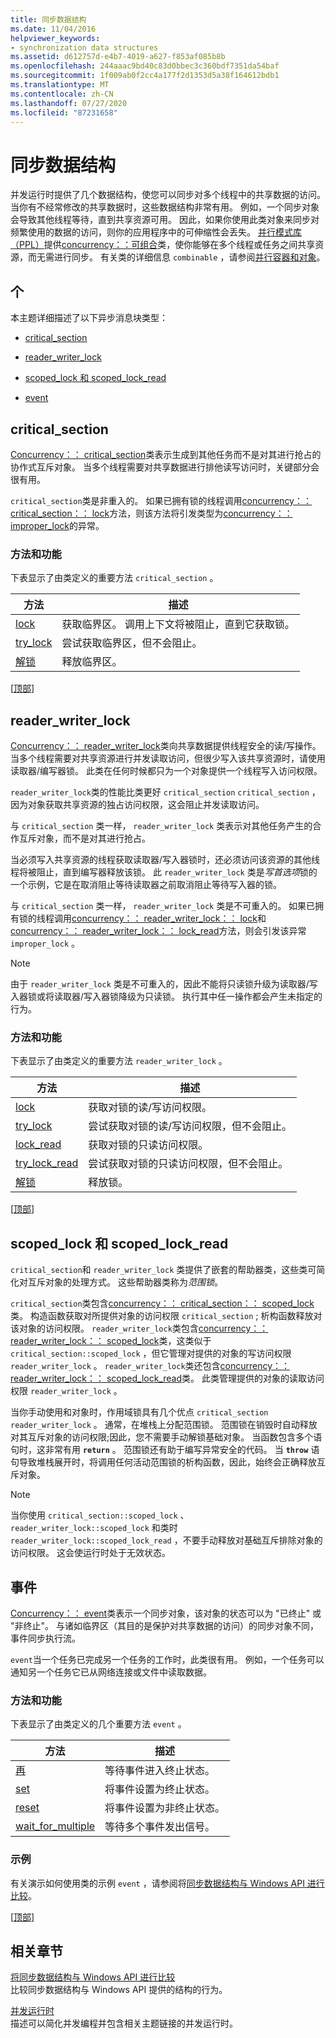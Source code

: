 ```yaml
---
title: 同步数据结构
ms.date: 11/04/2016
helpviewer_keywords:
- synchronization data structures
ms.assetid: d612757d-e4b7-4019-a627-f853af085b8b
ms.openlocfilehash: 244aaac9bd40c83d0bbec3c360bdf7351da54baf
ms.sourcegitcommit: 1f009ab0f2cc4a177f2d1353d5a38f164612bdb1
ms.translationtype: MT
ms.contentlocale: zh-CN
ms.lasthandoff: 07/27/2020
ms.locfileid: "87231658"
---
```

# <a name="synchronization-data-structures"></a>同步数据结构

并发运行时提供了几个数据结构，使您可以同步对多个线程中的共享数据的访问。 当你有不经常修改的共享数据时，这些数据结构非常有用。 例如，一个同步对象会导致其他线程等待，直到共享资源可用。 因此，如果你使用此类对象来同步对频繁使用的数据的访问，则你的应用程序中的可伸缩性会丢失。 [并行模式库（PPL）](../../parallel/concrt/parallel-patterns-library-ppl.md)提供[concurrency：：可组合](../../parallel/concrt/reference/combinable-class.md)类，使你能够在多个线程或任务之间共享资源，而无需进行同步。 有关类的详细信息 `combinable` ，请参阅[并行容器和对象](../../parallel/concrt/parallel-containers-and-objects.md)。

## <a name="sections"></a><a name="top"></a>个

本主题详细描述了以下异步消息块类型：

- [critical_section](#critical_section)

- [reader_writer_lock](#reader_writer_lock)

- [scoped_lock 和 scoped_lock_read](#scoped_lock)

- [event](#event)

## <a name="critical_section"></a><a name="critical_section"></a>critical_section

[Concurrency：： critical_section](../../parallel/concrt/reference/critical-section-class.md)类表示生成到其他任务而不是对其进行抢占的协作式互斥对象。 当多个线程需要对共享数据进行排他读写访问时，关键部分会很有用。

`critical_section`类是非重入的。 如果已拥有锁的线程调用[concurrency：： critical_section：： lock](reference/critical-section-class.md#lock)方法，则该方法将引发类型为[concurrency：： improper_lock](../../parallel/concrt/reference/improper-lock-class.md)的异常。

### <a name="methods-and-features"></a>方法和功能

下表显示了由类定义的重要方法 `critical_section` 。

|方法|描述|
|------------|-----------------|
|[lock](reference/critical-section-class.md#lock)|获取临界区。 调用上下文将被阻止，直到它获取锁。|
|[try_lock](reference/critical-section-class.md#try_lock)|尝试获取临界区，但不会阻止。|
|[解锁](reference/critical-section-class.md#unlock)|释放临界区。|

[[顶部](#top)]

## <a name="reader_writer_lock"></a><a name="reader_writer_lock"></a>reader_writer_lock

[Concurrency：： reader_writer_lock](../../parallel/concrt/reference/reader-writer-lock-class.md)类向共享数据提供线程安全的读/写操作。 当多个线程需要对共享资源进行并发读取访问，但很少写入该共享资源时，请使用读取器/编写器锁。 此类在任何时候都只为一个对象提供一个线程写入访问权限。

`reader_writer_lock`类的性能比类更好 `critical_section` `critical_section` ，因为对象获取共享资源的独占访问权限，这会阻止并发读取访问。

与 `critical_section` 类一样， `reader_writer_lock` 类表示对其他任务产生的合作互斥对象，而不是对其进行抢占。

当必须写入共享资源的线程获取读取器/写入器锁时，还必须访问该资源的其他线程将被阻止，直到编写器释放该锁。 此 `reader_writer_lock` 类是*写首选项*锁的一个示例，它是在取消阻止等待读取器之前取消阻止等待写入器的锁。

与 `critical_section` 类一样， `reader_writer_lock` 类是不可重入的。 如果已拥有锁的线程调用[concurrency：： reader_writer_lock：： lock](reference/reader-writer-lock-class.md#lock)和[concurrency：： reader_writer_lock：： lock_read](reference/reader-writer-lock-class.md#lock_read)方法，则会引发该异常 `improper_lock` 。

> [!NOTE]
> 由于 `reader_writer_lock` 类是不可重入的，因此不能将只读锁升级为读取器/写入器锁或将读取器/写入器锁降级为只读锁。 执行其中任一操作都会产生未指定的行为。

### <a name="methods-and-features"></a>方法和功能

下表显示了由类定义的重要方法 `reader_writer_lock` 。

|方法|描述|
|------------|-----------------|
|[lock](reference/reader-writer-lock-class.md#lock)|获取对锁的读/写访问权限。|
|[try_lock](reference/reader-writer-lock-class.md#try_lock)|尝试获取对锁的读/写访问权限，但不会阻止。|
|[lock_read](reference/reader-writer-lock-class.md#lock_read)|获取对锁的只读访问权限。|
|[try_lock_read](reference/reader-writer-lock-class.md#try_lock_read)|尝试获取对锁的只读访问权限，但不会阻止。|
|[解锁](reference/reader-writer-lock-class.md#unlock)|释放锁。|

[[顶部](#top)]

## <a name="scoped_lock-and-scoped_lock_read"></a><a name="scoped_lock"></a>scoped_lock 和 scoped_lock_read

`critical_section`和 `reader_writer_lock` 类提供了嵌套的帮助器类，这些类可简化对互斥对象的处理方式。 这些帮助器类称为*范围锁*。

`critical_section`类包含[concurrency：： critical_section：： scoped_lock](reference/critical-section-class.md#critical_section__scoped_lock_class)类。 构造函数获取对所提供对象的访问权限 `critical_section` ; 析构函数释放对该对象的访问权限。 `reader_writer_lock`类包含[concurrency：： reader_writer_lock：： scoped_lock](reference/reader-writer-lock-class.md#scoped_lock_class)类，这类似于 `critical_section::scoped_lock` ，但它管理对提供的对象的写访问权限 `reader_writer_lock` 。 `reader_writer_lock`类还包含[concurrency：： reader_writer_lock：： scoped_lock_read](reference/reader-writer-lock-class.md#scoped_lock_read_class)类。 此类管理提供的对象的读取访问权限 `reader_writer_lock` 。

当你手动使用和对象时，作用域锁具有几个优点 `critical_section` `reader_writer_lock` 。 通常，在堆栈上分配范围锁。 范围锁在销毁时自动释放对其互斥对象的访问权限;因此，您不需要手动解锁基础对象。 当函数包含多个语句时，这非常有用 **`return`** 。 范围锁还有助于编写异常安全的代码。 当 **`throw`** 语句导致堆栈展开时，将调用任何活动范围锁的析构函数，因此，始终会正确释放互斥对象。

> [!NOTE]
> 当你使用 `critical_section::scoped_lock` 、 `reader_writer_lock::scoped_lock` 和类时 `reader_writer_lock::scoped_lock_read` ，不要手动释放对基础互斥排除对象的访问权限。 这会使运行时处于无效状态。

## <a name="event"></a><a name="event"></a> 事件

[Concurrency：： event](../../parallel/concrt/reference/event-class.md)类表示一个同步对象，该对象的状态可以为 "已终止" 或 "非终止"。 与诸如临界区（其目的是保护对共享数据的访问）的同步对象不同，事件同步执行流。

`event`当一个任务已完成另一个任务的工作时，此类很有用。 例如，一个任务可以通知另一个任务它已从网络连接或文件中读取数据。

### <a name="methods-and-features"></a>方法和功能

下表显示了由类定义的几个重要方法 `event` 。

|方法|描述|
|------------|-----------------|
|[再](reference/event-class.md#wait)|等待事件进入终止状态。|
|[set](reference/event-class.md#set)|将事件设置为终止状态。|
|[reset](reference/event-class.md#reset)|将事件设置为非终止状态。|
|[wait_for_multiple](reference/event-class.md#wait_for_multiple)|等待多个事件发出信号。|

### <a name="example"></a>示例

有关演示如何使用类的示例 `event` ，请参阅将[同步数据结构与 Windows API 进行比较](../../parallel/concrt/comparing-synchronization-data-structures-to-the-windows-api.md)。

[[顶部](#top)]

## <a name="related-sections"></a>相关章节

[将同步数据结构与 Windows API 进行比较](../../parallel/concrt/comparing-synchronization-data-structures-to-the-windows-api.md)<br/>
比较同步数据结构与 Windows API 提供的结构的行为。

[并发运行时](../../parallel/concrt/concurrency-runtime.md)<br/>
描述可以简化并发编程并包含相关主题链接的并发运行时。
